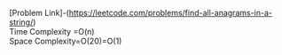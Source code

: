 [Problem Link]-(https://leetcode.com/problems/find-all-anagrams-in-a-string/)</br>
Time Complexity =O(n) </br>
Space Complexity=O(20)=O(1)
